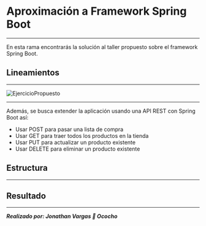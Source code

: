 # Aproximación a Framework Spring Boot
- - -
En esta rama encontrarás la solución al taller propuesto sobre el framework Spring Boot.
## Lineamientos
- - -
![EjercicioPropuesto](https://user-images.githubusercontent.com/70449743/215650268-102088c6-59bb-4d52-94fa-f3c82d18e83a.jpeg)
- - -
Además, se busca extender la aplicación usando una API REST con Spring Boot así:
- Usar POST para pasar una lista de compra
- Usar GET para traer todos los productos en la tienda
- Usar PUT para actualizar un producto existente
- Usar DELETE para eliminar un producto existente
## Estructura
- - -
## Resultado
- - -
***Realizado por: Jonathan Vargas :turtle: Ococho***
